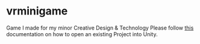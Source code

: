 # vrminigame
Game I made for my minor Creative Design &amp; Technology
Please follow [this](https://docs.unity3d.com/2018.3/Documentation/Manual/GettingStartedOpeningProjects.html) documentation on how to open an existing Project into Unity.